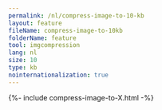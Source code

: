 ```yaml
---
permalink: /nl/compress-image-to-10-kb
layout: feature
fileName: compress-image-to-10kb
folderName: feature
tool: imgcompression
lang: nl
size: 10
type: kb
nointernationalization: true
---
```

{%- include compress-image-to-X.html -%}       
